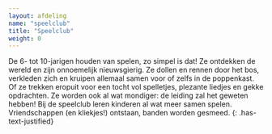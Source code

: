 ```yaml
---
layout: afdeling
name: "speelclub"
title: "Speelclub"
weight: 0
---
```

De 6- tot 10-jarigen houden van spelen, zo simpel is dat! Ze ontdekken de wereld
en zijn onnoemelijk nieuwsgierig. Ze dollen en rennen door het bos, verkleden
zich en kruipen allemaal samen voor of zelfs in de poppenkast. Of ze trekken
eropuit voor een tocht vol spelletjes, plezante liedjes en gekke opdrachten. Ze
worden ook al wat mondiger: de leiding zal het geweten hebben! Bij de speelclub
leren kinderen al wat meer samen spelen. Vriendschappen (en kliekjes!) ontstaan,
banden worden gesmeed.
{: .has-text-justified}
